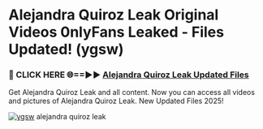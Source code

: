# Alejandra Quiroz Leak Original Videos 0nlyFans Leaked - Files Updated! (ygsw)

<h3>🔴 CLICK HERE 🌐==►► <a href="https://best4dudes.click/HH4t6V" rel="nofollow">Alejandra Quiroz Leak Updated Files</a></h3>

Get Alejandra Quiroz Leak and all content. Now you can access all videos and pictures of Alejandra Quiroz Leak. New Updated Files 2025!

[![ygsw](https://github.com/user-attachments/assets/8c521d6e-e6e3-4a75-9320-d58ab9d79d5b)](https://best4dudes.click/HH4t6V)
alejandra quiroz leak